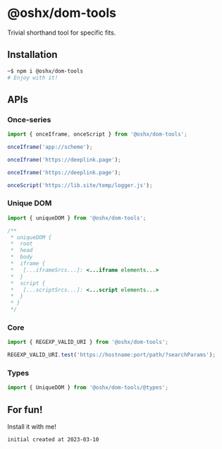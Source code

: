 # @oshx/dom-tools
Trivial shorthand tool for specific fits.

## Installation
```sh
~$ npm i @oshx/dom-tools
# Enjoy with it!
```

## APIs
### Once-series
```typescript
import { onceIframe, onceScript } from '@oshx/dom-tools';

onceIframe('app://scheme');

onceIframe('https://deeplink.page');

onceIframe('https://deeplink.page');

onceScript('https://lib.site/temp/logger.js');
```

### Unique DOM
```typescript
import { uniqueDOM } from '@oshx/dom-tools';

/** 
 * uniqueDOM {
 *  root
 *  head
 *  body
 *  iframe {
 *   [...iframeSrcs...]: <...iframe elements...>
 *  }
 *  script {
 *   [...scriptSrcs...]: <...script elements...>
 *  }
 * }
 */
```

### Core
```typescript
import { REGEXP_VALID_URI } from '@oshx/dom-tools';

REGEXP_VALID_URI.test('https://hostname:port/path/?searchParams');
```

### Types
```typescript
import { UniqueDOM } from '@oshx/dom-tools/@types';
```

## For fun!
Install it with me!

```
initial created at 2023-03-10
```